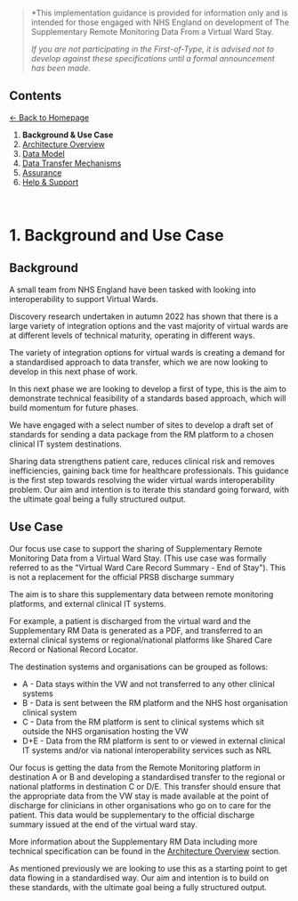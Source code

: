 > *This implementation guidance is provided for information only and is intended for those engaged with NHS England on development of The Supplementary Remote Monitoring Data From a Virtual Ward Stay.
>
> *If you are not participating in the First-of-Type, it is advised not to develop against these specifications until a formal announcement has been made.*


## Contents
[&larr; Back to Homepage](/README.md)
1. **Background & Use Case**
2. [Architecture Overview](/2_Architecture.md)
3. [Data Model](/3_Data_Model.md)
4. [Data Transfer Mechanisms](/4_Data_Transfer_Mechanisms.md)
5. [Assurance](/5_Assurance.md)
6. [Help & Support](/6_Support.md)

<br>

# 1. Background and Use Case

## Background
A small team from NHS England have been tasked with looking into interoperability to support Virtual Wards.

Discovery research undertaken in autumn 2022 has shown that there is a large variety of integration options and the vast majority of virtual wards are at different levels of technical maturity, operating in different ways.

The variety of integration options for virtual wards is creating a demand for a standardised approach to data transfer, which we are now looking to develop in this next phase of work.

In this next phase we are looking to develop a first of type, this is the aim to demonstrate technical feasibility of a standards based approach, which will build momentum for future phases. 

We have engaged with a select number of sites to develop a draft set of standards for sending a data package from the RM platform to a chosen clinical IT system destinations.

Sharing data strengthens patient care, reduces clinical risk and removes inefficiencies, gaining back time for healthcare professionals. This guidance is the first step towards resolving the wider virtual wards interoperability problem. Our aim and intention is to iterate this standard going forward, with the ultimate goal being a fully structured output.

## Use Case
Our focus use case to support the sharing of Supplementary Remote Monitoring Data from a Virtual Ward Stay. (This use case was formally referred to as the "Virtual Ward Care Record Summary - End of Stay"). This is not a replacement for the official PRSB discharge summary

The aim is to share this supplementary data between remote monitoring platforms, and external clinical IT systems. 

For example, a patient is discharged from the virtual ward and the Supplementary RM Data is generated as a PDF, and transferred to an external clinical systems or regional/national platforms like Shared Care Record or National Record Locator.

The destination systems and organisations can be grouped as follows:

- A - Data stays within the VW and not transferred to any other clinical systems
- B - Data is sent between the RM platform and the NHS host organisation clinical system
- C - Data from the RM platform is sent to clinical systems which sit outside the NHS organisation hosting the VW
- D+E - Data from the RM platform is sent to or viewed in external clinical IT systems and/or via national interoperability services such as NRL

Our focus is getting the data from the Remote Monitoring platform in destination A or B and developing a standardised transfer to the regional or national platforms in destination C or D/E. This transfer should ensure that the appropriate data from the VW stay is made available at the point of discharge for clinicians in other organisations who go on to care for the patient. This data would be supplementary to the official discharge summary issued at the end of the virtual ward stay.

More information about the Supplementary RM Data including more technical specification can be found in the [Architecture Overview](/2_Architecture.md) section.

As mentioned previously we are looking to use this as a starting point to get data flowing in a standardised way. Our aim and intention is to build on these standards, with the ultimate goal being a fully structured output. 
